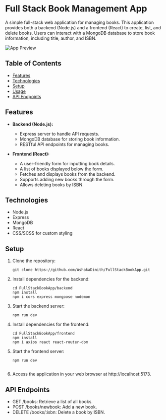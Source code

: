 # Full Stack Book Management App

A simple full-stack web application for managing books. This application provides both a backend (Node.js) and a frontend (React) to create, list, and delete books. Users can interact with a MongoDB database to store book information, including title, author, and ISBN.

![App Preview](https://github.com/AshakaDinith/FullStackBookApp/blob/main/frontend/public/app-screenshot.png)

## Table of Contents

- [Features](#features)
- [Technologies](#technologies)
- [Setup](#setup)
- [Usage](#usage)
- [API Endpoints](#api-endpoints)
  

## Features

- **Backend (Node.js):**
  - Express server to handle API requests.
  - MongoDB database for storing book information.
  - RESTful API endpoints for managing books.

- **Frontend (React):**
  - A user-friendly form for inputting book details.
  - A list of books displayed below the form.
  - Fetches and displays books from the backend.
  - Supports adding new books through the form.
  - Allows deleting books by ISBN.

## Technologies

- Node.js
- Express
- MongoDB
- React
- CSS/SCSS for custom styling

## Setup

1. Clone the repository:

   ```shell
   git clone https://github.com/AshakaDinith/FullStackBookApp.git

2. Install dependencies for the backend:
    ```shell
   cd FullStackBookApp/backend
   npm install
   npm i cors express mongoose nodemon
3. Start the backend server:
   ```shell
   npm run dev

4. Install dependencies for the frontend:
    ```shell
    cd FullStackBookApp/frontend
    npm install
    npm i axios react react-router-dom
    
5. Start the frontend server:
    ```shell
    npm run dev
    

6. Access the application in your web browser at http://localhost:5173.
   

## API Endpoints

- GET /books: Retrieve a list of all books.
- POST /books/newbook: Add a new book.
- DELETE /books/:isbn: Delete a book by ISBN.

